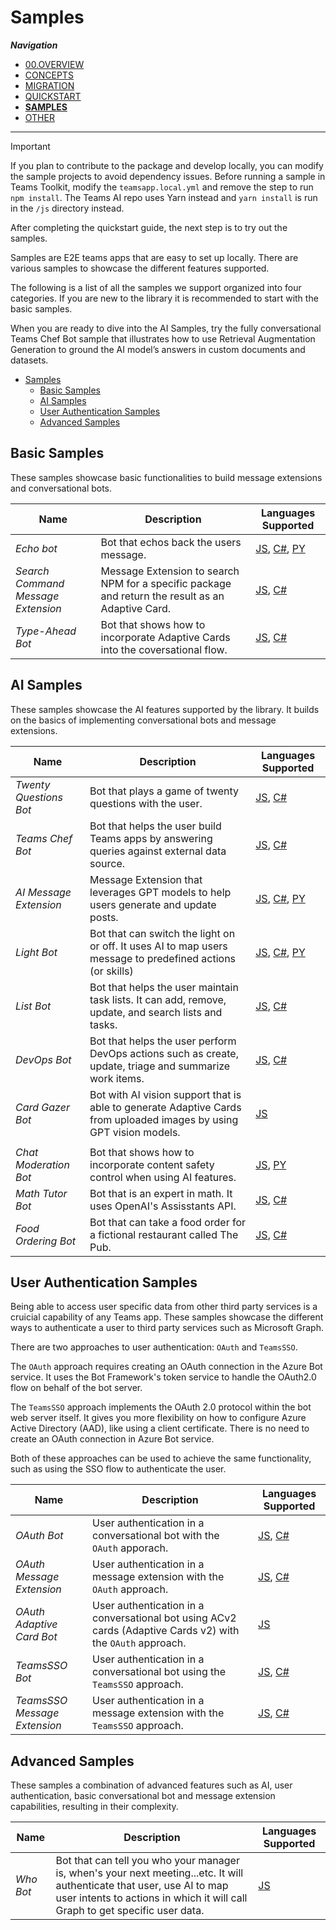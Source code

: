 # Samples

_**Navigation**_

- [00.OVERVIEW](./README.md)
- [CONCEPTS](./CONCEPTS/README.md)
- [MIGRATION](./MIGRATION/README.md)
- [QUICKSTART](./QUICKSTART.md)
- [**SAMPLES**](./SAMPLES.md)
- [OTHER](./OTHER/README.md)

---

> [!IMPORTANT]
> If you plan to contribute to the package and develop locally, you can modify the sample projects to avoid dependency issues. Before running a sample in Teams Toolkit, modify the `teamsapp.local.yml` and remove the step to run `npm install`. The Teams AI repo uses Yarn instead and `yarn install` is run in the `/js` directory instead.

After completing the quickstart guide, the next step is to try out the samples.

Samples are E2E teams apps that are easy to set up locally. There are various samples to showcase the different features supported.

The following is a list of all the samples we support organized into four categories. If you are new to the library it is recommended to start with the basic samples.

When you are ready to dive into the AI Samples, try the fully conversational Teams Chef Bot sample that illustrates how to use Retrieval Augmentation Generation to ground the AI model’s answers in custom documents and datasets.

- [Samples](#samples)
  - [Basic Samples](#basic-samples)
  - [AI Samples](#ai-samples)
  - [User Authentication Samples](#user-authentication-samples)
  - [Advanced Samples](#advanced-samples)

## Basic Samples

These samples showcase basic functionalities to build message extensions and conversational bots.

| Name                               | Description                                                                                       | Languages Supported                                                                                                                                                                                                                                                                   |
| ---------------------------------- | ------------------------------------------------------------------------------------------------- | ------------------------------------------------------------------------------------------------------------------------------------------------------------------------------------------------------------------------------------------------------------------------------------- |
| _Echo bot_                         | Bot that echos back the users message.                                                            | [JS](https://github.com/microsoft/teams-ai/tree/main/js/samples/01.getting-started/a.echoBot), [C#](https://github.com/microsoft/teams-ai/tree/main/dotnet/samples/01.messaging.echoBot), [PY](https://github.com/microsoft/teams-ai/tree/main/python/samples/01.messaging.a.echoBot) |
| _Search Command Message Extension_ | Message Extension to search NPM for a specific package and return the result as an Adaptive Card. | [JS](https://github.com/microsoft/teams-ai/tree/main/js/samples/02.teams-features/a.messageExtensions.searchCommand), [C#](https://github.com/microsoft/teams-ai/tree/main/dotnet/samples/02.messageExtensions.a.searchCommand)                                                       |
| _Type-Ahead Bot_                   | Bot that shows how to incorporate Adaptive Cards into the coversational flow.                     | [JS](https://github.com/microsoft/teams-ai/tree/main/js/samples/teams-features/b.adaptiveCards.typeAheadBot), [C#](https://github.com/microsoft/teams-ai/tree/main/dotnet/samples/03.adaptiveCards.a.typeAheadBot)                                                                    |

## AI Samples

These samples showcase the AI features supported by the library. It builds on the basics of implementing conversational bots and message extensions.

| Name                   | Description                                                                                                         | Languages Supported                                                                                                                                                                                                                                                                                          |
| ---------------------- | ------------------------------------------------------------------------------------------------------------------- | ------------------------------------------------------------------------------------------------------------------------------------------------------------------------------------------------------------------------------------------------------------------------------------------------------------ |
| _Twenty Questions Bot_ | Bot that plays a game of twenty questions with the user.                                                            | [JS](https://github.com/microsoft/teams-ai/tree/main/js/samples/03.ai-concepts/a.twentyQuestions), [C#](https://github.com/microsoft/teams-ai/tree/main/dotnet/samples/04.e.twentyQuestions)                                                                                                                 |
| _Teams Chef Bot_       | Bot that helps the user build Teams apps by answering queries against external data source.                         | [JS](https://github.com/microsoft/teams-ai/tree/main/js/samples/04.ai.a.teamsChefBot), [C#](https://github.com/microsoft/teams-ai/tree/main/dotnet/samples/04.ai.a.teamsChefBot)                                                                                                                             |
| _AI Message Extension_ | Message Extension that leverages GPT models to help users generate and update posts.                                | [JS](https://github.com/microsoft/teams-ai/tree/main/js/samples/04.ai.b.messageExtensions.AI-ME), [C#](https://github.com/microsoft/teams-ai/tree/main/dotnet/samples/04.ai.b.messageExtensions.gptME), [PY](https://github.com/microsoft/teams-ai/tree/main/python/samples/04.ai.b.messageExtensions.AI-ME) |
| _Light Bot_            | Bot that can switch the light on or off. It uses AI to map users message to predefined actions (or skills)          | [JS](https://github.com/microsoft/teams-ai/tree/main/js/samples/04.ai.c.actionMapping.lightBot), [C#](https://github.com/microsoft/teams-ai/tree/main/dotnet/samples/04.ai.c.actionMapping.lightBot), [PY](https://github.com/microsoft/teams-ai/tree/main/python/samples/04.ai.c.actionMapping.lightBot)    |
| _List Bot_             | Bot that helps the user maintain task lists. It can add, remove, update, and search lists and tasks.                | [JS](https://github.com/microsoft/teams-ai/tree/main/js/samples/04.ai.d.chainedActions.listBot), [C#](https://github.com/microsoft/teams-ai/tree/main/dotnet/samples/04.ai.d.chainedActions.listBot)                                                                                                         |
| _DevOps Bot_           | Bot that helps the user perform DevOps actions such as create, update, triage and summarize work items.             | [JS](https://github.com/microsoft/teams-ai/tree/main/js/samples/04.ai.e.chainedActions.devOpsBot), [C#](https://github.com/microsoft/teams-ai/tree/main/dotnet/samples/04.ai.e.chainedActions.devOpsBot)                                                                                                     |
| _Card Gazer Bot_       | Bot with AI vision support that is able to generate Adaptive Cards from uploaded images by using GPT vision models. | [JS](https://github.com/microsoft/teams-ai/tree/main/js/samples/04.ai.f.vision.cardGazer)                                                                                                                                                                                                                    |
|  |
| _Chat Moderation Bot_  | Bot that shows how to incorporate content safety control when using AI features.                                    | [JS](https://github.com/microsoft/teams-ai/tree/main/js/samples/05.chatModeration), [PY](https://github.com/microsoft/teams-ai/tree/main/python/samples/05.chatModeration)                                                                                                                                   |
| _Math Tutor Bot_       | Bot that is an expert in math. It uses OpenAI's Assisstants API.                                                    | [JS](https://github.com/microsoft/teams-ai/tree/main/js/samples/06.assistants.a.mathBot), [C#](https://github.com/microsoft/teams-ai/tree/main/dotnet/samples/06.assistants.a.mathBot)                                                                                                                       |
| _Food Ordering Bot_    | Bot that can take a food order for a fictional restaurant called The Pub.                                           | [JS](https://github.com/microsoft/teams-ai/tree/main/js/samples/06.assistants.b.orderBot), [C#](https://github.com/microsoft/teams-ai/tree/main/dotnet/samples/06.assistants.b.orderBot)                                                                                                                     |

## User Authentication Samples

Being able to access user specific data from other third party services is a cruicial capability of any Teams app. These samples showcase the different ways to authenticate a user to third party services such as Microsoft Graph.

There are two approaches to user authentication: `OAuth` and `TeamsSSO`.

The `OAuth` approach requires creating an OAuth connection in the Azure Bot service. It uses the Bot Framework's token service to handle the OAuth2.0 flow on behalf of the bot server.

The `TeamsSSO` approach implements the OAuth 2.0 protocol within the bot web server itself. It gives you more flexibility on how to configure Azure Active Directory (AAD), like using a client certificate. There is no need to create an OAuth connection in Azure Bot service.

Both of these approaches can be used to achieve the same functionality, such as using the SSO flow to authenticate the user.

| Name                         | Description                                                                                                 | Languages Supported                                                                                                                                                                                        |
| ---------------------------- | ----------------------------------------------------------------------------------------------------------- | ---------------------------------------------------------------------------------------------------------------------------------------------------------------------------------------------------------- |
| _OAuth Bot_                  | User authentication in a conversational bot with the `OAuth` apporach.                                      | [JS](https://github.com/microsoft/teams-ai/tree/main/js/samples/06.auth.oauth.bot), [C#](https://github.com/microsoft/teams-ai/tree/main/dotnet/samples/06.auth.oauth.bot)                                 |
| _OAuth Message Extension_    | User authentication in a message extension with the `OAuth` approach.                                       | [JS](https://github.com/microsoft/teams-ai/tree/main/js/samples/06.auth.oauth.messageExtension), [C#](https://github.com/microsoft/teams-ai/tree/main/dotnet/samples/06.auth.oauth.messageExtension)       |
| _OAuth Adaptive Card Bot_    | User authentication in a conversational bot using ACv2 cards (Adaptive Cards v2) with the `OAuth` approach. | [JS](https://github.com/microsoft/teams-ai/tree/main/js/samples/06.auth.oauth.adaptiveCard)                                                                                                                |
| _TeamsSSO Bot_               | User authentication in a conversational bot using the `TeamsSSO` approach.                                  | [JS](https://github.com/microsoft/teams-ai/tree/main/js/samples/06.auth.teamsSSO.bot), [C#](https://github.com/microsoft/teams-ai/tree/main/dotnet/samples/06.auth.teamsSSO.bot)                           |
| _TeamsSSO Message Extension_ | User authentication in a message extension with the `TeamsSSO` approach.                                    | [JS](https://github.com/microsoft/teams-ai/tree/main/js/samples/06.auth.teamsSSO.messageExtension), [C#](https://github.com/microsoft/teams-ai/tree/main/dotnet/samples/06.auth.teamsSSO.messageExtension) |

## Advanced Samples

These samples a combination of advanced features such as AI, user authentication, basic conversational bot and message extension capabilities, resulting in their complexity.

| Name      | Description                                                                                                                                                                                             | Languages Supported                                                        |
| --------- | ------------------------------------------------------------------------------------------------------------------------------------------------------------------------------------------------------- | -------------------------------------------------------------------------- |
| _Who Bot_ | Bot that can tell you who your manager is, when's your next meeting...etc. It will authenticate that user, use AI to map user intents to actions in which it will call Graph to get specific user data. | [JS](https://github.com/microsoft/teams-ai/tree/main/js/samples/07.whoBot) |
